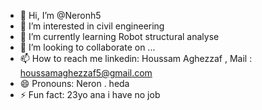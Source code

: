 - 👋 Hi, I’m @Neronh5
- 👀 I’m interested in civil engineering 
- 🌱 I’m currently learning Robot structural analyse
- 💞️ I’m looking to collaborate on ...
- 📫 How to reach me linkedin: Houssam Aghezzaf  ,  Mail : houssamaghezzaf5@gmail.com 
- 😄 Pronouns: Neron . heda 
- ⚡ Fun fact: 23yo ana i have no job 

<!---
Neronh5/Neronh5 is a ✨ special ✨ repository because its `README.md` (this file) appears on your GitHub profile.
You can click the Preview link to take a look at your changes.
--->
